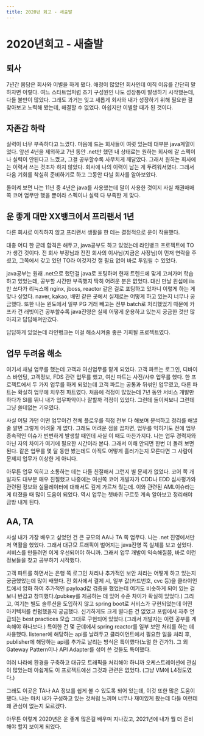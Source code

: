 ```yaml
---
title: 2020년 회고 - 새출발
---
```

# 2020년회고 - 새출발

## 퇴사

7년간 몸담은 회사와 이별을 하게 됐다. 
애정이 많았던 회사인데 이직 이유를 간단히 말하자면 이렇다. 
여느 스타트업처럼 초기 구성원인 나도 성장통이 발생하기 시작했는데, 다들 불만이 많았다. 그래도 과거는 잊고 새롭게 회사와 내가 성장하기 위해 필요한 걸 찾아보고 노력해 봤는데, 해결할 수 없었다. 아쉽지만 이별할 때가 된 것이다. 

## 자존감 하락 

실력이 너무 부족하다고 느꼈다. 
마음에 드는 회사들이 여럿 있는데 대부분 java계열이었다. 앞선 4년을 제외하고 7년 동안 .net만 했던 내 상태로는 원하는 회사에 갈 스펙이나 실력이 안된다고 느꼈고, 그걸 공부할수록 사무치게 깨달았다. 
그래서 원하는 회사에는 이력서 쓰는 것조차 하지 않았다. 회사에 나의 이력이 남는 게 두려워서였다. 그래서 다음 기회를 착실히 준비하기로 하고 그동안 다닐 회사를 알아보았다. 

돌이켜 보면 나는 11년 중 4년은 java를 사용했는데 말이 사용한 것이지 사실 채권매매 쪽 코어 업무만 했을 뿐이라 스펙이나 실력 다 부족한 게 맞다.

## 운 좋게 대만 XX뱅크에서 프리랜서 1년 

다른 회사로 이직하지 않고 프리랜서 생활을 한 데는 결정적으로 운이 작용했다. 

대충 어디 한 군데 합격은 해두고, java공부도 하고 있었는데 라인뱅크 프로젝트에 TO가 생긴 것이다. 전 회사 부장님과 전전 회사의 이사님(지금은 사장님)이 먼저 연락을 주셨고, 그쪽에서 갖고 있던 TO라 이것저것 잴 필요 없이 바로 투입될 수 있었다. 

java공부는 원래 .net으로 했던걸 java로 포팅하며 현재 트렌드에 맞게 고쳐가며 학습하고 있었는데, 공부할 시간만 부족했지 딱히 어려운 분은 없었다. 대신 만날 윈섭에 iis만 쓰다가 리눅스에 nginx, jboss, reactor 같은 걸로 포팅하고 있자니 이렇게 하는 게 맞나 싶었다. naver, kakao, 배민 같은 곳에서 실제로는 어떻게 하고 있는지 너무나 궁금했다. 또한 나는 윈도에서 일부 PG 거래 빼고는 전부 batch로 처리했었기 때문에 카프카 건 래빗이건 공부할수록 java진영은 실제 어떻게 운용하고 있는지 궁금한 것만 많아지고 답답해져만갔다. 

답답하게 있었는데 라인뱅크는 이걸 해소시켜줄 좋은 기회될 프로젝트였다.

## 업무 두려움 해소 

여기서 채널 업무를 했는데 고객과 여신업무를 맡게 되었다. 
고객 파트는 로그인, 디바이스 바인딩, 고객정보, FDS 관련 업무를 했고, 여신 파트는 사전/사후 업무를 했다. 
한 프로젝트에서 두 가지 업무를 하게 되었는데 고객 파트는 공통과 뒤섞인 업무였고, 다른 파트는 확실히 업무에 치우친 파트였다. 
처음에 걱정이 많았는데 7년 동안 서비스 개발만 하다가 SI를 뛰니 내가 업무파악이나 잘할까 걱정이 있었다. 그런데 돌이켜보니 그런데 그냥 쓸데없는 기우였다. 

사실 어딜 가던 어떤 업무이건 전체 플로우를 직접 전부 다 해보며 분석하고 정리를 해낼 줄 알면 그렇게 어려울 게 없다. 그래도 어려운 점을 꼽자면, 업무를 익히기도 전에 업무 종속적인 이슈가 빈번하게 발생할 때인데 사실 이 때도 마찬가지다. 나는 업무 경력자와 아닌 자의 차이가 여기에 필요한 시간이라 본다. 그래서 이해 안되면 한번 더 돌려 보면 된다. 같은 업무를 몇 달 동안 봤는데도 아직도 어떻게 흘러가는지 모른다면 그 사람이 문제지 업무가 이상한 게 아니다. 

아무튼 업무 익히고 소통하는 데는 다들 친절해서 그런지 별 문제가 없었다. 코어 쪽 개발자도 대부분 매우 친절했고 나중에는 여신쪽 코어 개발자가 CDD나 EDD 심사평가와 관련된 정보와 실뮬레이터에 대해서도 깊게 가르쳐 줬는데. 이와 관련된 AML이슈라는 게 터졌을 때 많이 도움이 되었다. 역시 업무는 쳇바퀴 구르듯 계속 알아보고 정리해야 금방 내게 된다.

## AA, TA 

사실 내가 가장 배우고 싶었던 건 큰 규모의 AA나 TA 쪽 업무다.
나는 .net 진영에서만 저 역활을 했었다. 그래서 대규모 트래픽이 벌어지는 java진영 쪽 실체를 보고 싶었다. 서비스를 만들려면 이게 우선되어야 하니까.
그래서 업무 개발이 익숙해질쯤, 바로 이런 정보들을 찾고 공부하기 시작했다. 

고객 파트를 하면서는 은행 쪽 로그인 처리나 추가적인 보안 처리는 어떻게 하고 있는지 궁금했었는데 많이 배웠다. 
전 회사에서 결제 시, 일부 값(카드번호, cvc 등)을 클라이언트에서 암화 하여 추가적인 payload값 검증을 했었는데 여기도 비슷하게 되어 있는 걸 보니 반갑고 창피했다.(pubkey를 제공하는 데 있어 수준 차이가 확실히 있었다.) 
그리고, 여기는 별도 솔루션을 도입하지 않고 spring boot로 서비스가 구현되었는데 어떤 아키텍처를 컨펌했을지 궁금했다. 
신기하게도 크게 별다른 건 없었고 포럼에서 자주 언급되는 best practices 모습 그대로 구현되어 있었다.(그래서 개발자는 이런 공부를 계속해야 하나보다.) 
특이한 건 몇 군데에서 spring reactor를 일부 보안 처리를 하는 데 사용했다. listener에 해당하는 api를 날려두고 클라이언트에서 필요한 일을 처리 후, publisher에 해당하는 api를 추가로 날리는 방식은 특이했다(노멀 한 건가?). 그 외 Gateway Pattern이나 API Adapter를 섞어 쓴 것들도 특이했다.

여러 나라에 환경을 구축하고 대규모 트래픽을 처리해야 하니까 오케스트레이션에 관심이 많았는데 아쉽게도 이 프로젝트에선 그것과 관련은 없었다. (그냥 VM에 L4정도였다.)

그래도 이곳은 TA나 AA 정보를 쉽게 볼 수 있도록 되어 있는데, 이것 또한 많은 도움이 됐다.
나는 마치 내가 구성하고 있는 것처럼 느끼며 너무나 재미있게 봤는데 다들 이런데 왜 관심이 없는지 모르겠다.

아무튼 이렇게 2020년은 운 좋게 많은걸 배우며 지나갔고, 2021년에 내가 뭘 더 준비해야 할지 보이게 되었다.